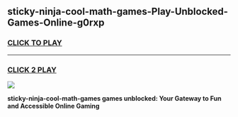 
## sticky-ninja-cool-math-games-Play-Unblocked-Games-Online-g0rxp
<h3>
<a href="https://premium76.site?title=sticky-ninja-cool-math-games&ref=24A">CLICK TO PLAY</a></h3>
<hr>

<h3>
<a href="https://premium76.site?title=sticky-ninja-cool-math-games&ref=24A">CLICK 2 PLAY</a>
  
</h3>

<a href="https://premium76.site?title=sticky-ninja-cool-math-games&ref=24A"><img src="https://clearcache.store/games.png"></a>


**sticky-ninja-cool-math-games games unblocked: Your Gateway to Fun and Accessible Online Gaming**
